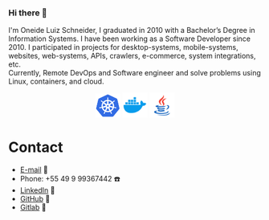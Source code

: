 ### Hi there 👋

I'm Oneide Luiz Schneider, I graduated in 2010 with a Bachelor’s Degree in Information Systems.
I have been working as a Software Developer since 2010. I participated in projects for desktop-systems, mobile-systems, websites, web-systems, APIs, crawlers, e-commerce, system integrations, etc. \
Currently, Remote DevOps and Software engineer and solve problems using Linux, containers, and cloud. 

<p align="center">
<img src="https://raw.githubusercontent.com/OneideLuizSchneider/OneideLuizSchneider/master/assets/k8s.png" width="50">
<img src="https://raw.githubusercontent.com/OneideLuizSchneider/OneideLuizSchneider/master/assets/docker.png" width="50">
<img src="https://raw.githubusercontent.com/OneideLuizSchneider/OneideLuizSchneider/master/assets/java.png" width="50">
</p>

# Contact 

- [E-mail](mailto:oneidels@gmail.com) :e-mail:
- Phone: +55 49 9 99367442 :phone:
- [LinkedIn](https://www.linkedin.com/in/oneideluizschneider) :link:
- [GitHub](https://github.com/OneideLuizSchneider) :link:
- [Gitlab](https://gitlab.com/oneideluizschneider) :link:


<!--
**OneideLuizSchneider/OneideLuizSchneider** is a ✨ _special_ ✨ repository because its `README.md` (this file) appears on your GitHub profile.

Here are some ideas to get you started:

- 🔭 I’m currently working on ...
- 🌱 I’m currently learning ...
- 👯 I’m looking to collaborate on ...
- 🤔 I’m looking for help with ...
- 💬 Ask me about ...
- 📫 How to reach me: ...
- 😄 Pronouns: ...
- ⚡ Fun fact: ...
-->
